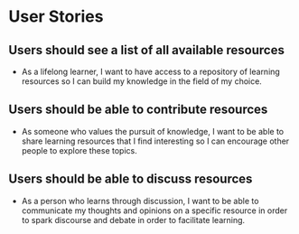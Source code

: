 # User Stories

## Users should see a list of all available resources

* As a lifelong learner, I want to have access to a repository of learning resources so I can build my knowledge in the field of my choice.

## Users should be able to contribute resources

* As someone who values the pursuit of knowledge, I want to be able to share learning resources that I find interesting so I can encourage other people to explore these topics.

## Users should be able to discuss resources

* As a person who learns through discussion, I want to be able to communicate my thoughts and opinions on a specific resource in order to spark discourse and debate in order to facilitate learning.







